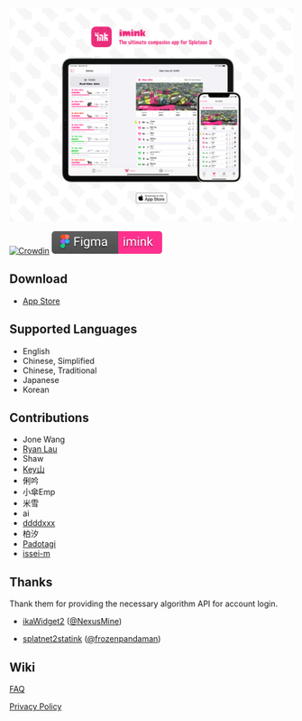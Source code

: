![Preview](./Preview.png)


[![Crowdin](https://badges.crowdin.net/imink/localized.svg)](https://crowdin.com/project/imink)
[![Crowdin](./Figma-imink.svg)](https://www.figma.com/file/87iBo261FZDyV86INCu3VU/imink.app?node-id=2813%3A32170)

## Download

* [App Store](https://apps.apple.com/app/id1530006671)

## Supported Languages

* English
* Chinese, Simplified
* Chinese, Traditional
* Japanese
* Korean


## Contributions

* Jone Wang
* [Ryan Lau](https://twitter.com/oueryan)
* Shaw
* [Key山](https://weibo.com/alicemegatron)
* 俐吟
* 小傘Emp
* 米雪
* ai
* [ddddxxx](https://github.com/ddddxxx)
* 柏汐
* [Padotagi](https://twitter.com/wonno68)
* [issei-m](https://twitter.com/Issei_M)

## Thanks

Thank them for providing the necessary algorithm API for account login.

* [ikaWidget2](https://play.google.com/store/apps/details?id=com.flapg.ikawidget2) ([@NexusMine](https://twitter.com/NexusMine)) 

* [splatnet2statink](https://github.com/frozenpandaman/splatnet2statink) ([@frozenpandaman](https://twitter.com/frozenpandaman))

## Wiki

[FAQ](https://github.com/JoneWang/imink/wiki/FAQ)

[Privacy Policy](https://github.com/JoneWang/imink/wiki/Privacy-Policy)

